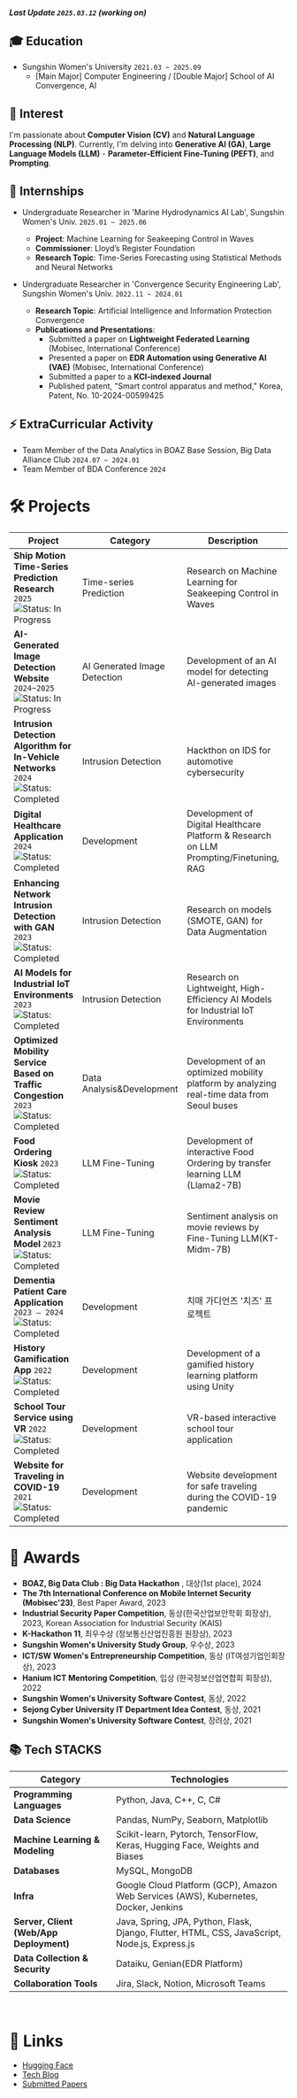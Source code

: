 ##### Last Update `2025.03.12` (working on)

## 🎓 Education
- Sungshin Women's University `2021.03 ~ 2025.09`
  - [Main Major] Computer Engineering / [Double Major] School of AI Convergence, AI

## 👀 Interest
I'm passionate about **Computer Vision (CV)** and **Natural Language Processing (NLP)**. 
Currently, I'm delving into **Generative AI (GA)**, **Large Language Models (LLM)** - **Parameter-Efficient Fine-Tuning (PEFT)**, and **Prompting**.

## 🔧 Internships
- Undergraduate Researcher in 'Marine Hydrodynamics AI Lab', Sungshin Women's Univ.  `2025.01 ~ 2025.06`
  - **Project**: Machine Learning for Seakeeping Control in Waves
  - **Commissioner**: Lloyd’s Register Foundation
  - **Research Topic**: Time-Series Forecasting using Statistical Methods and Neural Networks

- Undergraduate Researcher in 'Convergence Security Engineering Lab', Sungshin Women's Univ.  `2022.11 ~ 2024.01`
  - **Research Topic**: Artificial Intelligence and Information Protection Convergence
  - **Publications and Presentations**:
    - Submitted a paper on **Lightweight Federated Learning** (Mobisec, International Conference)
    - Presented a paper on **EDR Automation using Generative AI (VAE)** (Mobisec, International Conference)
    - Submitted a paper to a **KCI-indexed Journal**
    - Published patent, "Smart control apparatus and method," Korea, Patent, No. 10-2024-00599425 

## ⚡ ExtraCurricular Activity
- Team Member of the Data Analytics in BOAZ Base Session, Big Data Alliance Club `2024.07 ~ 2024.01`
- Team Member of BDA Conference `2024`


# 🛠️ Projects
| **Project**                                                | **Category**                        | **Description**                                                                 | **Link** |
|-----------------------------------------------------------|--------------------------------------|---------------------------------------------------------------------------------|----------|
| **Ship Motion Time-Series Prediction Research** `2025` ![Status: In Progress](https://img.shields.io/badge/Status-In%20Progress-yellow)   | Time-series Prediction              | Research on Machine Learning for Seakeeping Control in Waves                    | [Project Link](https://github.com/haeun161/time_series) |
| **AI-Generated Image Detection Website** `2024~2025`  ![Status: In Progress](https://img.shields.io/badge/Status-In%20Progress-yellow)   | AI Generated Image Detection        | Development of an AI model for detecting AI-generated images          | [Project Link](https://github.com/haeun161/AI_Detector) |
| **Intrusion Detection Algorithm for In-Vehicle Networks** `2024` ![Status: Completed](https://img.shields.io/badge/Status-Completed-brightgreen)| Intrusion Detection           | Hackthon on IDS for automotive cybersecurity                     | [Project Link](https://github.com/haeun161/BOAZ_DAY2024) |
| **Digital Healthcare Application** `2024`   ![Status: Completed](https://img.shields.io/badge/Status-Completed-brightgreen)              | Development                         |  Development of Digital Healthcare Platform & Research on LLM Prompting/Finetuning, RAG | - |
| **Enhancing Network Intrusion Detection with GAN** `2023` ![Status: Completed](https://img.shields.io/badge/Status-Completed-brightgreen) | Intrusion Detection                 | Research on models (SMOTE, GAN) for Data Augmentation                            | [Project Link](https://github.com/haeun161/Lightweight-Federated-Learning-based-Intrusion-Detection-for-the-Industrial-Internet-of-Things) |
| **AI Models for Industrial IoT Environments** `2023` ![Status: Completed](https://img.shields.io/badge/Status-Completed-brightgreen)     | Intrusion Detection                           | Research on Lightweight, High-Efficiency AI Models for Industrial IoT Environments | [Project Link](https://github.com/haeun161/Lightweight-Federated-Learning-based-Intrusion-Detection-for-the-Industrial-Internet-of-Things) |
| **Optimized Mobility Service Based on Traffic Congestion** `2023` ![Status: Completed](https://img.shields.io/badge/Status-Completed-brightgreen) | Data Analysis&Development                 | Development of an optimized mobility platform by analyzing real-time data from Seoul buses | - |
| **Food Ordering Kiosk** `2023`  ![Status: Completed](https://img.shields.io/badge/Status-Completed-brightgreen)                          | LLM Fine-Tuning                     | Development of interactive Food Ordering by transfer learning LLM (Llama2-7B) | - |
| **Movie Review Sentiment Analysis Model** `2023` ![Status: Completed](https://img.shields.io/badge/Status-Completed-brightgreen)        | LLM Fine-Tuning                      | Sentiment analysis on movie reviews by Fine-Tuning LLM(KT-Midm-7B)               | [Project Link](https://huggingface.co/haeun161/lora-midm-7b-nsmc) |
| **Dementia Patient Care Application** `2023 – 2024` ![Status: Completed](https://img.shields.io/badge/Status-Completed-brightgreen)     | Development                         | 치매 가디언즈 '치즈' 프로젝트                                                        | [Project Link](https://github.com/haeun161/cheese) |
| **History Gamification App** `2022`  ![Status: Completed](https://img.shields.io/badge/Status-Completed-brightgreen)                    | Development                         | Development of a gamified history learning platform using Unity                   | [Project Link](https://github.com/hanium22/hanium_project) |
| **School Tour Service using VR** `2022` ![Status: Completed](https://img.shields.io/badge/Status-Completed-brightgreen)                 | Development                         | VR-based interactive school tour application                                     | [Project Link](https://github.com/happySungMeow/sungMeow) |
| **Website for Traveling in COVID-19** `2021`  ![Status: Completed](https://img.shields.io/badge/Status-Completed-brightgreen)           | Development                         | Website development for safe traveling during the COVID-19 pandemic              | [Project Link](https://github.com/sungshin21/2021sw) |




# 🏅 Awards
- **BOAZ, Big Data Club : Big Data Hackathon** , 대상(1st place), 2024
- **The 7th International Conference on Mobile Internet Security (Mobisec'23)**, Best Paper Award, 2023
- **Industrial Security Paper Competition**, 동상(한국산업보안학회 회장상), 2023, Korean Association for Industrial Security (KAIS)
- **K-Hackathon 11**, 최우수상 (정보통신산업진흥원 원장상), 2023
- **Sungshin Women's University Study Group**, 우수상, 2023
- **ICT/SW Women's Entrepreneurship Competition**, 동상 (IT여성기업인회장상), 2023
- **Hanium ICT Mentoring Competition**, 입상 (한국정보산업연합회 회장상), 2022
- **Sungshin Women's University Software Contest**, 동상, 2022
- **Sejong Cyber University IT Department Idea Contest**, 동상, 2021
- **Sungshin Women's University Software Contest**, 장려상, 2021

## 📚 Tech STACKS

| **Category**                         | **Technologies**                                                                                                     |
|--------------------------------------|---------------------------------------------------------------------------------------------------------------------|
| **Programming Languages**            | Python, Java, C++, C, C#                                                                                            |
| **Data Science**                    | Pandas, NumPy, Seaborn, Matplotlib                                                                                  |
| **Machine Learning & Modeling**      | Scikit-learn, Pytorch, TensorFlow, Keras, Hugging Face, Weights and Biases                                          |
| **Databases**                        | MySQL, MongoDB                                                                                                      |
| **Infra**                            | Google Cloud Platform (GCP), Amazon Web Services (AWS), Kubernetes, Docker, Jenkins                                 |
| **Server, Client (Web/App Deployment)** | Java, Spring, JPA, Python, Flask, Django, Flutter, HTML, CSS, JavaScript, Node.js, Express.js             |
| **Data Collection & Security**       | Dataiku, Genian(EDR Platform)                                                                                      |
| **Collaboration Tools**              | Jira, Slack, Notion, Microsoft Teams                                                                                |

<br>

# 🔗 Links

- [Hugging Face](https://huggingface.co/haeun161)  
- [Tech Blog](https://haeun161.tistory.com/)
- [Submitted Papers](https://button-breeze-d77.notion.site/s-Research-Papers-1128c3821d6b80f396f7fc7fd861828b?pvs=4) 
</div>
